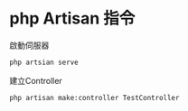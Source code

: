# php Artisan 指令

啟動伺服器
```bash
php artsian serve
```
建立Controller
```bash
php artisan make:controller TestController
```